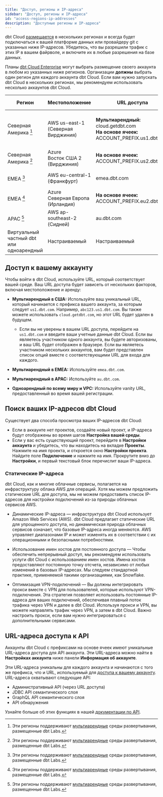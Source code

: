 ```yaml
---
title: "Доступ, регионы и IP-адреса"
sidebar: "Доступ, регионы и IP-адреса"
id: "access-regions-ip-addresses"
description: "Доступные регионы и IP-адреса"
---
```


dbt Cloud [размещается](/docs/cloud/about-cloud/architecture) в нескольких регионах и всегда будет подключаться к вашей платформе данных или провайдеру git с указанных ниже IP-адресов. Убедитесь, что вы разрешили трафик с этих IP в вашем файрволе, и включите их в любые разрешения на базе данных.

Планы [dbt Cloud Enterprise](https://www.getdbt.com/pricing/) могут выбрать размещение своего аккаунта в любом из указанных ниже регионов. Организации **должны** выбрать один регион для каждого аккаунта dbt Cloud. Если вам нужно запускать dbt Cloud в нескольких регионах, мы рекомендуем использовать несколько аккаунтов dbt Cloud.

| Регион | Местоположение | URL доступа | IP-адреса | План разработчика | Командный план | Корпоративный план |
|--------|---------------|-------------|-----------|-------------------|---------------|-------------------|
| Северная Америка [^1] | AWS us-east-1 (Северная Вирджиния) | **Мультиарендный:** cloud.getdbt.com <br /> **На основе ячеек:** ACCOUNT_PREFIX.us1.dbt.com | 52.45.144.63 <br /> 54.81.134.249 <br />52.22.161.231 <br />52.3.77.232 <br />3.214.191.130 <br />34.233.79.135 | ✅ | ✅ | ✅ |
| Северная Америка [^1] | Azure <br /> Восток США 2 (Вирджиния) | **На основе ячеек:** ACCOUNT_PREFIX.us2.dbt.com | 20.10.67.192/26 | ❌ | ❌ | ✅ |
| EMEA [^1] | AWS eu-central-1 (Франкфурт) | emea.dbt.com | 3.123.45.39 <br /> 3.126.140.248 <br /> 3.72.153.148 | ❌ | ❌ | ✅ |
| EMEA [^1] | Azure <br /> Северная Европа (Ирландия) | **На основе ячеек:** ACCOUNT_PREFIX.eu2.dbt.com | 20.13.190.192/26 | ❌ | ❌ | ✅ |
| APAC [^1] | AWS ap-southeast-2 (Сидней) | au.dbt.com | 52.65.89.235 <br /> 3.106.40.33 <br /> 13.239.155.206 <br />| ❌ | ❌ | ✅ |
| Виртуальный частный dbt или одноарендный | Настраиваемый | Настраиваемый | Обратитесь в [поддержку](/community/resources/getting-help#dbt-cloud-support) для получения ваших IP | ❌ | ❌ | ✅ |

[^1]: Эти регионы поддерживают [мультиарендные](/docs/cloud/about-cloud/tenancy) среды развертывания, размещенные dbt Labs.

## Доступ к вашему аккаунту

Чтобы войти в dbt Cloud, используйте URL, который соответствует вашей среде. Ваш URL доступа будет зависеть от нескольких факторов, включая местоположение и аренду:
- **Мультиарендный в США:** Используйте ваш уникальный URL, который начинается с префикса вашего аккаунта, за которым следует `us1.dbt.com`. Например, `abc123.us1.dbt.com`. Вы также можете использовать `cloud.getdbt.com`, но этот URL будет удален в будущем.
    - Если вы не уверены в вашем URL доступа, перейдите на `us1.dbt.com` и введите ваши учетные данные dbt Cloud. Если вы являетесь участником одного аккаунта, вы будете авторизованы, и ваш URL будет отображен в браузере. Если вы являетесь участником нескольких аккаунтов, вам будет представлен список опций вместе с соответствующими URL для входа для каждого.

    <Lightbox src="/img/docs/dbt-cloud/find-account.png" title="Аккаунты dbt Cloud" />

- **Мультиарендный в EMEA:** Используйте `emea.dbt.com`.
- **Мультиарендный в APAC:** Используйте `au.dbt.com`.
- **Одноарендный по всему миру и VPC:** Используйте vanity URL, предоставленный во время вашей регистрации.

## Поиск ваших IP-адресов dbt Cloud

Существует два способа просмотра ваших IP-адресов dbt Cloud:
- Если в аккаунте нет проектов, создайте новый проект, и IP-адреса будут отображены во время шагов **Настройка вашей среды**.
- Если у вас есть существующий проект, перейдите в **Настройки аккаунта** и убедитесь, что вы находитесь на вкладке **Проекты**. Нажмите на имя проекта, и откроется окно **Настройки проекта**. Найдите поле **Подключение** и нажмите на имя. Прокрутите вниз до **Настройки**, и первый текстовый блок перечислит ваши IP-адреса.

### Статические IP-адреса

dbt Cloud, как и многие облачные сервисы, полагается на инфраструктуру облака AWS для операций. Хотя мы можем предложить статические URL для доступа, мы не можем предоставить список IP-адресов для настройки подключений из-за природы облачных сервисов AWS.

* Динамические IP-адреса &mdash; инфраструктура dbt Cloud использует Amazon Web Services (AWS). dbt Cloud предлагает статические URL для упрощенного доступа, но динамическая природа облачных сервисов означает, что базовые IP-адреса иногда меняются. AWS управляет диапазонами IP и может изменять их в соответствии с их операционными и безопасными потребностями.

* Использование имен хостов для постоянного доступа &mdash; Чтобы обеспечить непрерывный доступ, мы рекомендуем использовать услуги dbt Cloud с использованием имен хостов. Имена хостов предоставляют постоянную точку отсчета, независимо от любых изменений в базовых IP-адресах. Мы следуем стандартной практике, применяемой такими организациями, как Snowflake.

* Оптимизация VPN-подключений &mdash; Вы должны интегрировать прокси вместе с VPN для пользователей, которые используют VPN-подключения. Эта стратегия позволяет использовать постоянные IP-адреса для ваших подключений, обеспечивая плавный поток трафика через VPN и далее в dbt Cloud. Используя прокси и VPN, вы можете направлять трафик через VPN, а затем в dbt Cloud. Важно настроить прокси, если вам нужно интегрироваться с дополнительными сервисами.

## URL-адреса доступа к API

Аккаунты dbt Cloud с префиксами на основе ячеек имеют уникальные URL-адреса доступа для API аккаунта. Эти URL-адреса можно найти в **Настройках аккаунта** ниже панели **Информация об аккаунте**.

<Lightbox src="/img/docs/dbt-cloud/access-urls.png" title="URL-адреса доступа в настройках аккаунта" />

Эти URL-адреса уникальны для каждого аккаунта и начинаются с того же префикса, что и URL, используемый для [доступа к вашему аккаунту](#accessing-your-account). URL-адреса охватывают следующие API:

- Административный API (через URL доступа)
- JDBC API семантического слоя
- GraphQL API семантического слоя
- API обнаружения

Узнайте больше об этих функциях в нашей [документации по API](/docs/dbt-cloud-apis/overview).